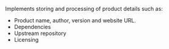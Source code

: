 Implements storing and processing of product details such as:
- Product name, author, version and website URL.
- Dependencies
- Upstream repository
- Licensing